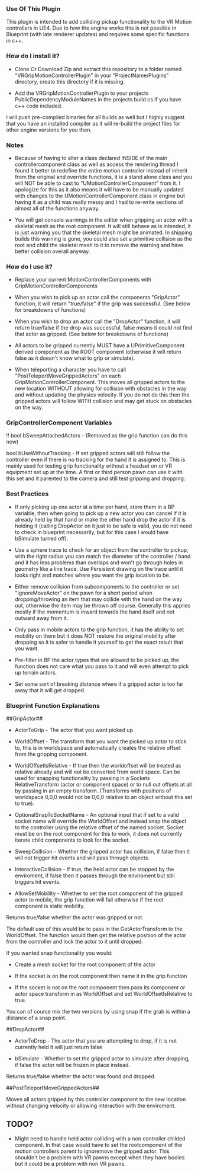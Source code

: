 ### Use Of This Plugin ###

This plugin is intended to add colliding pickup functionality to the VR Motion controllers in UE4. Due to how the engine works this is not possible in Blueprint (with late renderer updates) and requires some specific functions in c++.

### How do I install it? ###

* Clone Or Download Zip and extract this repository to a folder named "VRGripMotionControllerPlugin" in your "ProjectName/Plugins" directory, create this directory if it is missing.

* Add the VRGripMotionControllerPlugin to your projects PublicDependencyModuleNames in the projects build.cs if you have c++ code included.

I will push pre-compiled binaries for all builds as well but I highly suggest that you have an installed compiler as it will re-build the project files for other engine versions for you then.

### Notes ###

* Because of having to alter a class declared INSIDE of the main controllercomponent class as well as access the rendering thread I found it better to redefine the entire motion controller instead of inherit from the original and override functions, it is a stand alone class and you will NOT be able to cast to "UMotionControllerComponent" from it. I apologize for this as it also means it will have to be manually updated with changes to the UMotionControllerComponent class in engine but having it as a child was really messy and I had to re-write sections of almost all of the functions anyway.

* You will get console warnings in the editor when gripping an actor with a skeletal mesh as the root component. It will still behave as is intended, it is just warning you that the skeletal mesh might be animated. In shipping builds this warning is gone, you could also set a primitive collision as the root and child the skeletal mesh to it to remove the warning and have better collision overall anyway.

### How do I use it? ###

* Replace your current MotionControllerComponents with GripMotionControllerComponents

* When you wish to pick up an actor call the components "GripActor" function, it will return "true/false" if the grip was successful. (See below for breakdowns of functions)

* When you wish to drop an actor call the "DropActor" function, it will return true/false if the drop was successful, false means it could not find that actor as gripped. (See below for breakdowns of functions)

* All actors to be gripped currently MUST have a UPrimitiveComponent derived component as the ROOT component (otherwise it will return false as it doesn't know what to grip or simulate).

* When teleporting a character you have to call "PostTeleportMoveGrippedActors" on each GripMotionControllerComponent. This moves all gripped actors to the new location WITHOUT allowing for collision with obstacles in the way and without updating the physics velocity. If you do not do this then the gripped actors will follow WITH collision and may get stuck on obstacles on the way.

### GripControllerComponent Variables ###

!! bool bSweepAttachedActors - (Removed as the grip function can do this now)

bool bUseWithoutTracking - If set gripped actors will still follow the controller even if there is no tracking for the hand it is assigned to. This is mainly used for testing grip functionality without a headset on or VR equipment set up at the time. A first or third person pawn can use it with this set and it parented to the camera and still test gripping and dropping.

### Best Practices ###

* If only picking up one actor at a time per hand, store them in a BP variable, then when going to pick up a new actor you can cancel if it is already held by that hand or make the other hand drop the actor if it is holding it (calling DropActor on it just to be safe is valid, you do not need to check in blueprint necessarily, but for this case I would have bSimulate turned off).

* Use a sphere trace to check for an object from the controller to pickup, with the right radius you can match the diameter of the controller / hand and it has less problems than overlaps and won't go through holes in geometry like a line trace. Use Persistent drawing on the trace until it looks right and matches where you want the grip location to be.

* Either remove collision from subcomponents to the controller or set "IgnoreMoveActor" on the pawn for a short period when dropping/throwing an item that may collide with the hand on the way out, otherwise the item may be thrown off course. Generally this applies mostly if the momentum is inward towards the hand itself and not outward away from it.

* Only pass in mobile actors to the grip function, it has the ability to set mobility on them but it does NOT restore the original mobility after dropping so it is safer to handle it yourself to get the exact result that you want.

* Pre-filter in BP the actor types that are allowed to be picked up, the function does not care what you pass to it and will even attempt to pick up terrain actors.

* Set some sort of breaking distance where if a gripped actor is too far away that it will get dropped.


### Blueprint Function Explanations ###

##GripActor##

* ActorToGrip - The actor that you want picked up

* WorldOffset - The transform that you want the picked up actor to stick to, this is in worldspace and automatically creates the relative offset from the gripping component.

* WorldOffsetIsRelative - If true then the worldoffset will be treated as relative already and will not be converted from world space. Can be used for snapping functionality by passing in a Sockets RelativeTransform (actor or component space)
or to null out offsets at all by passing in an empty transform. (Transforms with positions of worldspace 0,0,0 would not be 0,0,0 relative to an object without this set to true).

* OptionalSnapToSocketName - An optional input that if set to a valid socket name will override the WorldOffset and instead snap the object to the controller using the relative offset of the named socket. Socket must be on the root component for this to work, it does not currently iterate child components to look for the socket.

* SweepCollision - Whether the gripped actor has collision, if false then it will not trigger hit events and will pass through objects.

* InteractiveCollision - If true, the held actor can be stopped by the enviroment, if false then it passes through the enviroment but still triggers hit events.

* AllowSetMobility - Whether to set the root component of the gripped actor to mobile, the grip function will fail otherwise if the root component is static mobility.

Returns true/false whether the actor was gripped or not.

The default use of this would be to pass in the GetActorTransform to the WorldOffset. The function would then get the relative position of the actor from the controller and lock the actor to it until dropped. 

If you wanted snap functionality you would:

* Create a mesh socket for the root component of the actor

* If the socket is on the root component then name it in the grip function

*  If the socket is not on the root component then pass its component or actor space transform in as WorldOffset and set WorldOffsetIsRelative to true.

You can of course mix the two versions by using snap if the grab is within a distance of a snap point.

##DropActor##

* ActorToDrop - The actor that you are attempting to drop, if it is not currently held it will just return false

* bSimulate - Whether to set the gripped actor to simulate after dropping, if false the actor will be frozen in place instead.

Returns true/false whether the actor was found and dropped.

##PostTeleportMoveGrippedActors##

Moves all actors gripped by this controller component to the new location without changing velocity or allowing interaction with the enviroment.

## TODO? ##

* Might need to handle held actor colliding with a non controller childed component. In that case would have to set the rootcomponent of the motion controllers parent to ignoremove the gripped actor. This shouldn't be a problem with VR pawns except when they have bodies but it could be a problem with non VR pawns.